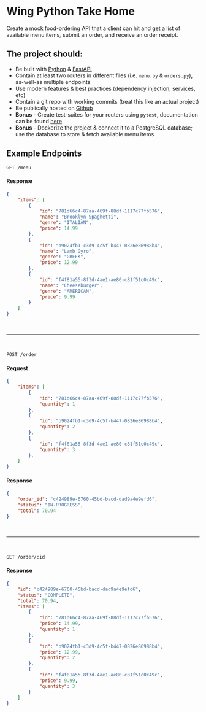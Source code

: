 # Wing Python Take Home

Create a mock food-ordering API that a client can hit and
get a list of available menu items, submit an order, and receive an order receipt.

## The project should:

- Be built with [Python](https://www.python.org) & [FastAPI](https://fastapi.tiangolo.com)
- Contain at least two routers in different files (i.e. `menu.py` & `orders.py`), as-well-as multiple endpoints
- Use modern features & best practices (dependency injection, services, etc)
- Contain a git repo with working commits (treat this like an actual project)
- Be publically hosted on [Github](https://github.com)
- **Bonus** - Create test-suites for your routers using `pytest`, documentation can be found [here](https://fastapi.tiangolo.com/tutorial/testing/)
- **Bonus** - Dockerize the project & connect it to a PostgreSQL database; use the database to store & fetch available menu items

## Example Endpoints

`GET /menu`

#### Response

```json
{
    "items": [
        {
            "id": "781d66c4-87aa-469f-88df-1117c77fb576",
            "name": "Brooklyn Spaghetti",
            "genre": "ITALIAN",
            "price": 14.99
        },
        {
            "id": "b9024fb1-c3d9-4c5f-b447-0826e86988b4",
            "name": "Lamb Gyro",
            "genre": "GREEK",
            "price": 12.99
        },
        {
            "id": "f4f81a55-8f3d-4ae1-ae80-c81f51c0c49c",
            "name": "Cheeseburger",
            "genre": "AMERICAN",
            "price": 9.99
        }
    ]
}
```

<br>

---

<br>

`POST /order`

#### Request

```json
{
    "items": [
        {
            "id": "781d66c4-87aa-469f-88df-1117c77fb576",
            "quantity": 1
        },
        {
            "id": "b9024fb1-c3d9-4c5f-b447-0826e86988b4",
            "quantity": 2
        },
        {
            "id": "f4f81a55-8f3d-4ae1-ae80-c81f51c0c49c",
            "quantity": 3
        },
    ]
}
```

#### Response

```json
{
    "order_id": "c424989e-6760-45bd-bacd-dad9a4e9efd6",
    "status": "IN-PROGRESS",
    "total": 70.94
}
```

<br>

---

<br>

`GET /order/:id`

#### Response

```json
{
    "id": "c424989e-6760-45bd-bacd-dad9a4e9efd6",
    "status": "COMPLETE",
    "total": 70.94,
    "items": [
        {
            "id": "781d66c4-87aa-469f-88df-1117c77fb576",
            "price": 14.99,
            "quantity": 1
        },
        {
            "id": "b9024fb1-c3d9-4c5f-b447-0826e86988b4",
            "price": 12.99,
            "quantity": 2
        },
        {
            "id": "f4f81a55-8f3d-4ae1-ae80-c81f51c0c49c",
            "price": 9.99,
            "quantity": 3
        }
    ]
}
```
